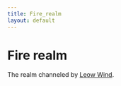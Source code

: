 ```yaml
---
title: Fire_realm
layout: default
---
```


# Fire realm
The realm channeled by [Leow Wind](/FATE_in_the_BAWG/PCs/leow_wind.html).